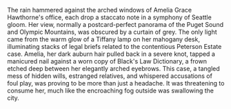 The rain hammered against the arched windows of Amelia Grace Hawthorne's office, each drop a staccato note in a symphony of Seattle gloom.  Her view, normally a postcard-perfect panorama of the Puget Sound and Olympic Mountains, was obscured by a curtain of grey.  The only light came from the warm glow of a Tiffany lamp on her mahogany desk, illuminating stacks of legal briefs related to the contentious Peterson Estate case. Amelia, her dark auburn hair pulled back in a severe knot, tapped a manicured nail against a worn copy of Black's Law Dictionary, a frown etched deep between her elegantly arched eyebrows.  This case, a tangled mess of hidden wills, estranged relatives, and whispered accusations of foul play, was proving to be more than just a headache.  It was threatening to consume her, much like the encroaching fog outside was swallowing the city.
